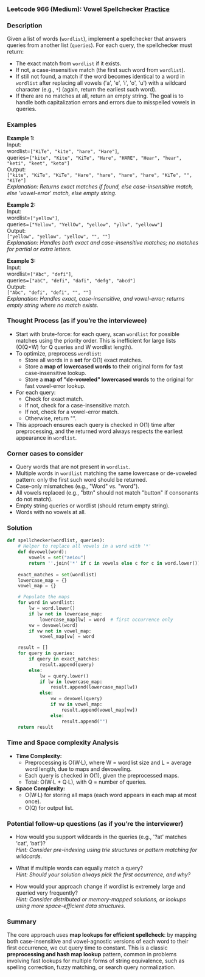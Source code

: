 ### Leetcode 966 (Medium): Vowel Spellchecker [Practice](https://leetcode.com/problems/vowel-spellchecker)

### Description  
Given a list of words (`wordlist`), implement a spellchecker that answers queries from another list (`queries`). For each query, the spellchecker must return:
- The exact match from `wordlist` if it exists.
- If not, a case-insensitive match (the first such word from `wordlist`).
- If still not found, a match if the word becomes identical to a word in `wordlist` after replacing all vowels ('a', 'e', 'i', 'o', 'u') with a wildcard character (e.g., `*`) (again, return the earliest such word).
- If there are no matches at all, return an empty string.
The goal is to handle both capitalization errors and errors due to misspelled vowels in queries.

### Examples  

**Example 1:**  
Input:  
wordlist=`["KiTe", "kite", "hare", "Hare"]`,  
queries=`["kite", "Kite", "KiTe", "Hare", "HARE", "Hear", "hear", "keti", "keet", "keto"]`  
Output:  
`["kite", "KiTe", "KiTe", "Hare", "hare", "hare", "hare", "KiTe", "", "KiTe"]`  
*Explanation: Returns exact matches if found, else case-insensitive match, else 'vowel-error' match, else empty string.*

**Example 2:**  
Input:  
wordlist=`["yellow"]`,  
queries=`["Yellow", "YellOw", "yellow", "yllw", "yelloww"]`  
Output:  
`["yellow", "yellow", "yellow", "", ""]`  
*Explanation: Handles both exact and case-insensitive matches; no matches for partial or extra letters.*

**Example 3:**  
Input:  
wordlist=`["Abc", "defi"]`,  
queries=`["abC", "defi", "dafi", "defg", "abcd"]`  
Output:  
`["Abc", "defi", "defi", "", ""]`  
*Explanation: Handles exact, case-insensitive, and vowel-error; returns empty string where no match exists.*

### Thought Process (as if you’re the interviewee)  
- Start with brute-force: for each query, scan `wordlist` for possible matches using the priority order. This is inefficient for large lists (O(Q×W) for Q queries and W wordlist length).
- To optimize, preprocess `wordlist`:
  - Store all words in a **set** for O(1) exact matches.
  - Store a **map of lowercased words** to their original form for fast case-insensitive lookup.
  - Store a **map of "de-voweled" lowercased words** to the original for fast vowel-error lookup.
- For each query:
  - Check for exact match.
  - If not, check for a case-insensitive match.
  - If not, check for a vowel-error match.
  - Otherwise, return "".
- This approach ensures each query is checked in O(1) time after preprocessing, and the returned word always respects the earliest appearance in `wordlist`.

### Corner cases to consider  
- Query words that are not present in `wordlist`.
- Multiple words in `wordlist` matching the same lowercase or de-voweled pattern: only the first such word should be returned.
- Case-only mismatches (e.g., "Word" vs. "word").
- All vowels replaced (e.g., "bttn" should not match "button" if consonants do not match).
- Empty string queries or wordlist (should return empty string).
- Words with no vowels at all.

### Solution

```python
def spellchecker(wordlist, queries):
    # Helper to replace all vowels in a word with '*'
    def devowel(word):
        vowels = set("aeiou")
        return ''.join('*' if c in vowels else c for c in word.lower())
    
    exact_matches = set(wordlist)
    lowercase_map = {}
    vowel_map = {}

    # Populate the maps
    for word in wordlist:
        lw = word.lower()
        if lw not in lowercase_map:
            lowercase_map[lw] = word  # first occurrence only
        vw = devowel(word)
        if vw not in vowel_map:
            vowel_map[vw] = word

    result = []
    for query in queries:
        if query in exact_matches:
            result.append(query)
        else:
            lw = query.lower()
            if lw in lowercase_map:
                result.append(lowercase_map[lw])
            else:
                vw = devowel(query)
                if vw in vowel_map:
                    result.append(vowel_map[vw])
                else:
                    result.append("")
    return result
```

### Time and Space complexity Analysis  

- **Time Complexity:**  
  - Preprocessing is O(W·L), where W = wordlist size and L = average word length, due to maps and devoweling.
  - Each query is checked in O(1), given the preprocessed maps.
  - Total: O(W·L + Q·L), with Q = number of queries.
- **Space Complexity:**  
  - O(W·L) for storing all maps (each word appears in each map at most once).
  - O(Q) for output list.

### Potential follow-up questions (as if you’re the interviewer)  

- How would you support wildcards in the queries (e.g., '?at' matches 'cat', 'bat')?  
  *Hint: Consider pre-indexing using trie structures or pattern matching for wildcards.*

- What if multiple words can equally match a query?  
  *Hint: Should your solution always pick the first occurrence, and why?*

- How would your approach change if wordlist is extremely large and queried very frequently?  
  *Hint: Consider distributed or memory-mapped solutions, or lookups using more space-efficient data structures.*

### Summary
The core approach uses **map lookups for efficient spellcheck**: by mapping both case-insensitive and vowel-agnostic versions of each word to their first occurrence, we cut query time to constant. This is a classic **preprocessing and hash map lookup** pattern, common in problems involving fast lookups for multiple forms of string equivalence, such as spelling correction, fuzzy matching, or search query normalization.